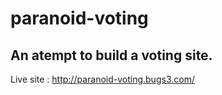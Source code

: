 #         paranoid-voting
## An atempt to build a voting site.
Live site : http://paranoid-voting.bugs3.com/
